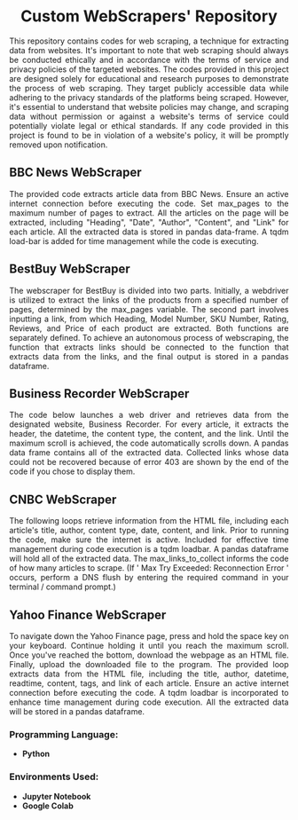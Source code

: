 # <div align="center">Custom WebScrapers' Repository</div>

<p align="justify">This repository contains codes for web scraping, a technique for extracting data from websites. It's important to note that web scraping should always be conducted ethically and in accordance with the terms of service and privacy policies of the targeted websites. The codes provided in this project are designed solely for educational and research purposes to demonstrate the process of web scraping. They target publicly accessible data while adhering to the privacy standards of the platforms being scraped. However, it's essential to understand that website policies may change, and scraping data without permission or against a website's terms of service could potentially violate legal or ethical standards. If any code provided in this project is found to be in violation of a website's policy, it will be promptly removed upon notification.</p>

## BBC News WebScraper

<p align="justify">The provided code extracts article data from BBC News. Ensure an active internet connection before executing the code. Set max_pages to the maximum number of pages to extract. All the articles on the page will be extracted, including "Heading", "Date", "Author", "Content", and "Link" for each article. All the extracted data is stored in pandas data-frame. A tqdm load-bar is added for time management while the code is executing.</p>

## BestBuy WebScraper

<p align="justify">The webscraper for BestBuy is divided into two parts. Initially, a webdriver is utilized to extract the links of the products from a specified number of pages, determined by the max_pages variable. The second part involves inputting a link, from which Heading, Model Number, SKU Number, Rating, Reviews, and Price of each product are extracted. Both functions are separately defined. To achieve an autonomous process of webscraping, the function that extracts links should be connected to the function that extracts data from the links, and the final output is stored in a pandas dataframe.</p>

## Business Recorder WebScraper

<p align="justify">The code below launches a web driver and retrieves data from the designated website, Business Recorder. For every article, it extracts the header, the datetime, the content type, the content, and the link. Until the maximum scroll is achieved, the code automatically scrolls down. A pandas data frame contains all of the extracted data. Collected links whose data could not be recovered because of error 403 are shown by the end of the code if you chose to display them.</p>

## CNBC WebScraper

<p align="justify">The following loops retrieve information from the HTML file, including each article's title, author, content type, date, content, and link. Prior to running the code, make sure the internet is active. Included for effective time management during code execution is a tqdm loadbar. A pandas dataframe will hold all of the extracted data. The max_links_to_collect informs the code of how many articles to scrape. (If ' Max Try Exceeded: Reconnection Error ' occurs, perform a DNS flush by entering the required command in your terminal / command prompt.)</p>

## Yahoo Finance WebScraper

<p align="justify">To navigate down the Yahoo Finance page, press and hold the space key on your keyboard. Continue holding it until you reach the maximum scroll. Once you've reached the bottom, download the webpage as an HTML file. Finally, upload the downloaded file to the program. The provided loop extracts data from the HTML file, including the title, author, datetime, readtime, content, tags, and link of each article. Ensure an active internet connection before executing the code. A tqdm loadbar is incorporated to enhance time management during code execution. All the extracted data will be stored in a pandas dataframe.</p>

### Programming Language:

- **Python**

### Environments Used:

- **Jupyter Notebook**
- **Google Colab**
